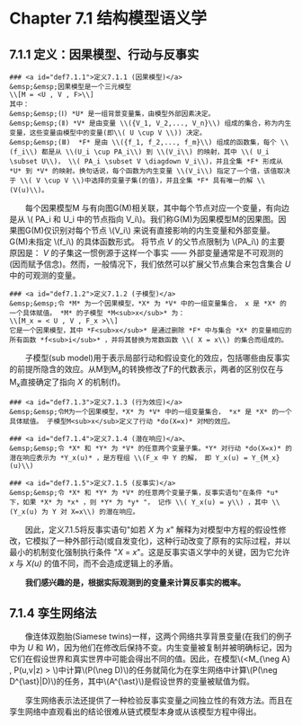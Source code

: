 # Chapter 7.1 结构模型语义学

## 7.1.1 定义：因果模型、行动与反事实
```admonish check
### <a id="def7.1.1">定义7.1.1 (因果模型)</a>
&emsp;&emsp;因果模型是一个三元模型
\\[M = <U , V , F>\\]
其中：  
&emsp;&emsp;(Ⅰ) *U* 是一组背景变量集，由模型外部因素决定。  
&emsp;&emsp;(Ⅱ) *V* 是由变量 \\({V_1, V_2,..., V_n}\\) 组成的集合，称为内生变量，这些变量由模型中的变量(即\\( U \cup V \\)) 决定。 
&emsp;&emsp;(Ⅲ)  *F* 是由 \\({f_1, f_2,..., f_m}\\) 组成的函数集，每个 \\(f_i\\) 都是从 \\(U_i \cup PA_i\\) 到 \\(V_i\\) 的映射，其中 \\( U_i \subset U\\)， \\( PA_i \subset V \diagdown V_i\\)，并且全集 *F* 形成从 *U* 到 *V* 的映射。换句话说，每个函数为内生变量 \\(V_i\\) 指定了一个值，该值取决于 \\( V \cup V \\)中选择的变量子集(的值)，并且全集 *F* 具有唯一的解 \\(V(u)\\)。  
```

&emsp;&emsp;每个因果模型M 与有向图G(M)相关联，其中每个节点对应一个变量，有向边是从 \\( PA_i 和 U_i 中的节点指向 V_i\\)。我们称G(M)为因果模型M的因果图。因果图G(M)仅识别对每个节点 \\(V_i\\) 来说有直接影响的内生变量和外部变量。G(M)未指定 \\(f_i\\) 的具体函数形式。 将节点 *V* 的父节点限制为 \\(PA_i\\) 的主要原因是： *V* 的子集这一惯例源于这样一个事实 —— 外部变量通常是不可观测的(因而赋予信念)。然而，一般情况下，我们依然可以扩展父节点集合来包含集合 *U* 中的可观测的变量。

```admonish check
### <a id="def7.1.2">定义7.1.2 (子模型)</a>
&emsp;&emsp;令 *M* 为一个因果模型，*X* 为 *V* 中的一组变量集合， x 是 *X* 的一个具体赋值。 *M* 的子模型 *M<sub>x</sub>* 为：
\\[M_x = < U , V , F_x >\\]
它是一个因果模型，其中 *F<sub>x</sub>* 是通过删除 *F* 中与集合 *X* 的变量相应的所有函数 *f<sub>i</sub>* ，并将其替换为常数函数 \\( X = x\\) 的集合而组成的。
```

&emsp;&emsp;子模型(sub model)用于表示局部行动和假设变化的效应，包括哪些由反事实的前提所隐含的效应。从M到M<sub>x</sub>的转换修改了F的代数表示，两者的区别仅在与M<sub>x</sub>直接确定了指向 *X* 的机制(f)。

```admonish check
### <a id="def7.1.3">定义7.1.3 (行为效应)</a>
&emsp;&emsp;令M为一个因果模型，*X* 为 *V* 中的一组变量集合， *x* 是 *X* 的一个具体赋值。 子模型M<sub>x</sub>定义了行动 *do(X=x)* 对M的效应。
```

```admonish check
### <a id="def7.1.4">定义7.1.4 (潜在响应)</a>、
&emsp;&emsp;令 *X* 和 *Y* 为 *V* 的任意两个变量子集。*Y* 对行动 *do(X=x)* 的潜在响应表示为 *Y_x(u)* ，是方程组 \\(F_x 中 Y 的解， 即 Y_x(u) = Y_{M_x}(u)\\)
```

```admonish check
### <a id="def7.1.5">定义7.1.5 (反事实)</a>
&emsp;&emsp;令 *X* 和 *Y* 为 *V* 的任意两个变量子集，反事实语句"在条件 *u* 下，如果 *X* 为 *x* ，则 *Y* 为 *y* "， 记作 \\( Y_x(u) = y\\) ，其中 \\(Y_x(u) 为 Y 对 X=x\\) 的潜在响应。
```

&emsp;&emsp;因此，定义7.1.5将反事实语句"如若 *X* 为 *x*" 解释为对模型中方程的假设性修改，它模拟了一种外部行动(或自发变化)，这种行动改变了原有的实际过程，并以最小的机制变化强制执行条件 "*X* = *x*"。这是反事实语义学中的关键，因为它允许 *x* 与 *X(u)* 的值不同，而不会造成逻辑上的矛盾。

&emsp;&emsp;**我们感兴趣的是，根据实际观测到的变量来计算反事实的概率。**

## 7.1.4 孪生网络法
&emsp;&emsp;像连体双胞胎(Siamese twins)一样，这两个网络共享背景变量(在我们的例子中为 *U* 和 *W*)，因为他们在修改后保持不变。内生变量被复制并被明确标记，因为它们在假设世界和真实世界中可能会得出不同的值。因此，在模型\\(\<M_{\neg A} , P(u,v|z) \> \\)中计算\\(P(\neg  D)\\)的任务就简化为在孪生网络中计算\\(P(\neg D^{\ast}|D)\\)的任务，其中\\(A^{\ast}\\)是假设世界的变量被赋值为假。  
  
&emsp;&emsp;孪生网络表示法还提供了一种检验反事实变量之间独立性的有效方法。而且在孪生网络中直观看出的结论很难从链式模型本身或从该模型方程中得出。